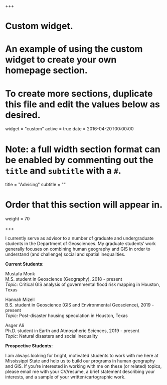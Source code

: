 +++
# Custom widget.
# An example of using the custom widget to create your own homepage section.
# To create more sections, duplicate this file and edit the values below as desired.
widget = "custom"
active = true
date = 2016-04-20T00:00:00

# Note: a full width section format can be enabled by commenting out the `title` and `subtitle` with a `#`.
title = "Advising"
subtitle = ""

# Order that this section will appear in.
weight = 70

+++

I currently serve as advisor to a number of graduate and undergraduate students in the Department of Geosciences. My graduate students’ work generally focuses on combining human geography and GIS in order to understand (and challenge) social and spatial inequalities. 

__Current Students:__

Mustafa Monk  
M.S. student in Geoscience (Geography), 2018 - present  
_Topic:_ Critical GIS analysis of governmental flood risk mapping in Houston, Texas

Hannah Mizell  
B.S. student in Geoscience (GIS and Environmental Geoscience), 2019 - present  
_Topic:_ Post-disaster housing speculation in Houston, Texas 

Asger Ali  
Ph.D. student in Earth and Atmospheric Sciences, 2019 - present  
_Topic:_ Natural disasters and social inequality

__Prospective Students:__

I am always looking for bright, motivated students to work with me here at Mississippi State and help us to build our programs in human geography and GIS. If you’re interested in working with me on these (or related) topics, please email me with your CV/resume, a brief statement describing your interests, and a sample of your written/cartographic work.
